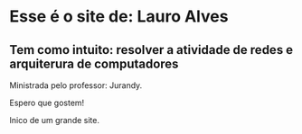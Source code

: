 # Esse é o site de: Lauro Alves 

## Tem como intuito: resolver a atividade de redes e arquiterura de computadores

Ministrada pelo professor: Jurandy.

Espero que gostem! 

Inico de um grande site. 
